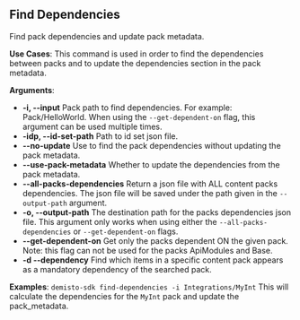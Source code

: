 ## Find Dependencies

Find pack dependencies and update pack metadata.

**Use Cases**:
This command is used in order to find the dependencies between packs and to update the dependencies section in the pack metadata.

**Arguments**:
* **-i, --input**
  Pack path to find dependencies. For example: Pack/HelloWorld. When using the `--get-dependent-on` flag, this argument can be used multiple times.
* **-idp, --id-set-path**
  Path to id set json file.
* **--no-update**
  Use to find the pack dependencies without updating the pack metadata.
* **--use-pack-metadata**
  Whether to update the dependencies from the pack metadata.
* **--all-packs-dependencies**
  Return a json file with ALL content packs dependencies. The json file will be saved under the path given in the `--output-path` argument.
* **-o, --output-path**
  The destination path for the packs dependencies json file. This argument only works  when using either the `--all-packs-dependencies` or `--get-dependent-on` flags.
* **--get-dependent-on**
  Get only the packs dependent ON the given pack. Note: this flag can not be used for the packs ApiModules and Base.
* **-d --dependency**
  Find which items in a specific content pack appears as a mandatory dependency of the searched pack.

**Examples**:
`demisto-sdk find-dependencies -i Integrations/MyInt`
This will calculate the dependencies for the `MyInt` pack and update the pack_metadata.
